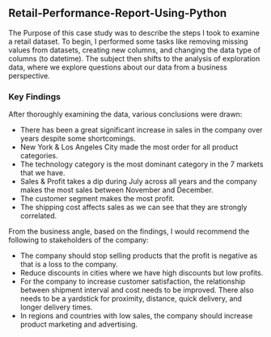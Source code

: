 ## Retail-Performance-Report-Using-Python

The Purpose of this case study was to describe the steps I took to examine a retail dataset. To begin, I performed some tasks like removing missing values from datasets, creating new columns, and changing the data type of columns (to datetime). The subject then shifts to the analysis of exploration data, where we explore questions about our data from a business perspective.

### Key Findings
After thoroughly examining the data, various conclusions were drawn:

* There has been a great significant increase in sales in the company over years despite some shortcomings.
* New York & Los Angeles City made the most order for all product categories.
* The technology category is the most dominant category in the 7 markets that we have.
* Sales & Profit takes a dip during July across all years and the company makes the most sales between November and December.
* The customer segment makes the most profit.
* The shipping cost affects sales as we can see that they are strongly correlated.

From the business angle, based on the findings, I would recommend the following to stakeholders of the company:

* The company should stop selling products that the profit is negative as that is a loss to the company.
* Reduce discounts in cities where we have high discounts but low profits.
* For the company to increase customer satisfaction, the relationship between shipment interval and cost needs to be improved. There also needs to be a yardstick for proximity, distance, quick delivery, and longer delivery times.
* In regions and countries with low sales, the company should increase product marketing and advertising.

